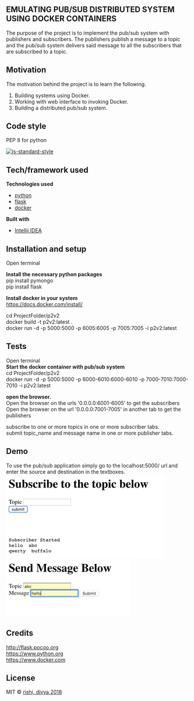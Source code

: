 ## EMULATING PUB/SUB DISTRIBUTED SYSTEM USING DOCKER CONTAINERS
The purpose of the project is to implement the pub/sub system with publishers and subscribers. The publishers 
publish a message to a topic and the pub/sub system delivers said message to all the subscribers that are subscribed to 
a topic.

## Motivation
The motivation behind the project is to learn the following.
1) Building systems using Docker. <br />
2) Working with web interface to invoking Docker. <br />
3) Building a distributed pub/sub system. <br />

## Code style
PEP 8 for python

[![js-standard-style](https://img.shields.io/badge/code%20style-standard-brightgreen.svg?style=flat)](https://github.com/feross/standard)

## Tech/framework used
<b>Technologies used</b>
- [python](http://python.org) <br />
- [flask](http://flask.pocoo.org) <br />
- [docker](https://www.docker.com) <br />

<b>Built with</b>
- [Intellij IDEA](https://www.jetbrains.com/idea/) <br />

## Installation and setup

Open terminal <br />

<b>Install the necessary python packages</b> <br />
pip install pymongo <br />
pip install flask <br />

<b>Install docker in your system </b> <br />
https://docs.docker.com/install/  <br />

cd ProjectFolder/p2v2  <br />
docker build -t p2v2:latest .  <br />
docker run -d  -p 5000:5000 -p 6005:6005 -p 7005:7005 -i p2v2:latest  <br />


## Tests

Open terminal <br />
<b>Start the docker container with pub/sub system</b> <br />
cd ProjectFolder/p2v2  <br />
docker run -d  -p 5000:5000 -p 6000-6010:6000-6010 -p 7000-7010:7000-7010 -i p2v2:latest <br />

<b> open the browser.</b> <br />
Open the browser on the urls '0.0.0.0:6001-6005' to get the subscribers <br />
Open the browser on the url '0.0.0.0:7001-7005' in another tab  to get the publishers<br />


subscribe to one or more topics in one or more subscriber tabs.  <br />
submit topic_name and message name in one or more publisher tabs.


## Demo

To use the pub/sub application simply go to the localhost:5000/ url and enter the source and destination in the textboxes. 
 <br />
![picture](resources/images/subscriber.jpg) <br />
![picture](resources/images/publisher.jpg)

## Credits
http://flask.pocoo.org<br />
https://www.python.org<br />
https://www.docker.com<br />


## License
MIT © [rishi, divya 2018]()